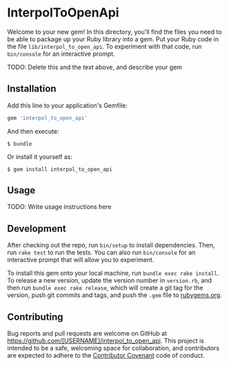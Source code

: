 # InterpolToOpenApi

Welcome to your new gem! In this directory, you'll find the files you need to be able to package up your Ruby library into a gem. Put your Ruby code in the file `lib/interpol_to_open_api`. To experiment with that code, run `bin/console` for an interactive prompt.

TODO: Delete this and the text above, and describe your gem

## Installation

Add this line to your application's Gemfile:

```ruby
gem 'interpol_to_open_api'
```

And then execute:

    $ bundle

Or install it yourself as:

    $ gem install interpol_to_open_api

## Usage

TODO: Write usage instructions here

## Development

After checking out the repo, run `bin/setup` to install dependencies. Then, run `rake test` to run the tests. You can also run `bin/console` for an interactive prompt that will allow you to experiment.

To install this gem onto your local machine, run `bundle exec rake install`. To release a new version, update the version number in `version.rb`, and then run `bundle exec rake release`, which will create a git tag for the version, push git commits and tags, and push the `.gem` file to [rubygems.org](https://rubygems.org).

## Contributing

Bug reports and pull requests are welcome on GitHub at https://github.com/[USERNAME]/interpol_to_open_api. This project is intended to be a safe, welcoming space for collaboration, and contributors are expected to adhere to the [Contributor Covenant](http://contributor-covenant.org) code of conduct.

